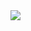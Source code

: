<img src="https://user-images.githubusercontent.com/87789251/215314592-c70a51f1-a997-4b08-928c-ec2b517c042c.png">
